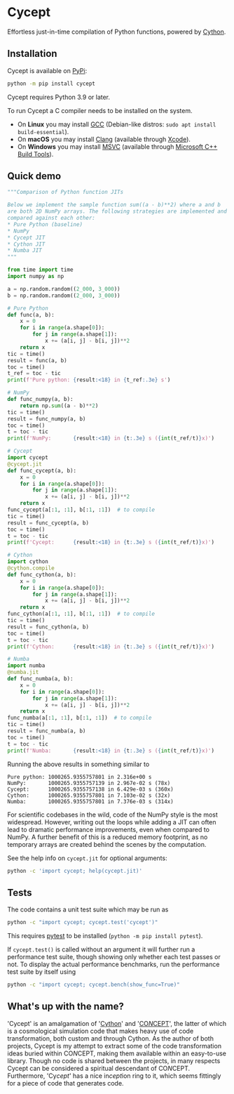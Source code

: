 # Cycept
Effortless just-in-time compilation of Python functions,
powered by [Cython](https://cython.org/).


## Installation
Cycept is available on [PyPi](https://pypi.org/project/cycept/):
```bash
python -m pip install cycept
```

Cycept requires Python 3.9 or later.

To run Cycept a C compiler needs to be installed on the system.

* On **Linux** you may install [GCC](https://gcc.gnu.org/)
  (Debian-like distros: `sudo apt install build-essential`).
* On **macOS** you may install [Clang](https://clang.llvm.org/)
  (available through [Xcode](https://developer.apple.com/xcode/)).
* On **Windows** you may install
  [MSVC](https://en.wikipedia.org/wiki/Microsoft_Visual_C%2B%2B)
  (available through
  [Microsoft C++ Build Tools](https://visualstudio.microsoft.com/visual-cpp-build-tools/)).


## Quick demo
```python
"""Comparison of Python function JITs

Below we implement the sample function sum((a - b)**2) where a and b
are both 2D NumPy arrays. The following strategies are implemented and
compared against each other:
* Pure Python (baseline)
* NumPy
* Cycept JIT
* Cython JIT
* Numba JIT
"""

from time import time
import numpy as np

a = np.random.random((2_000, 3_000))
b = np.random.random((2_000, 3_000))

# Pure Python
def func(a, b):
    x = 0
    for i in range(a.shape[0]):
        for j in range(a.shape[1]):
            x += (a[i, j] - b[i, j])**2
    return x
tic = time()
result = func(a, b)
toc = time()
t_ref = toc - tic
print(f'Pure python: {result:<18} in {t_ref:.3e} s')

# NumPy
def func_numpy(a, b):
    return np.sum((a - b)**2)
tic = time()
result = func_numpy(a, b)
toc = time()
t = toc - tic
print(f'NumPy:       {result:<18} in {t:.3e} s ({int(t_ref/t)}x)')

# Cycept
import cycept
@cycept.jit
def func_cycept(a, b):
    x = 0
    for i in range(a.shape[0]):
        for j in range(a.shape[1]):
            x += (a[i, j] - b[i, j])**2
    return x
func_cycept(a[:1, :1], b[:1, :1])  # to compile
tic = time()
result = func_cycept(a, b)
toc = time()
t = toc - tic
print(f'Cycept:      {result:<18} in {t:.3e} s ({int(t_ref/t)}x)')

# Cython
import cython
@cython.compile
def func_cython(a, b):
    x = 0
    for i in range(a.shape[0]):
        for j in range(a.shape[1]):
            x += (a[i, j] - b[i, j])**2
    return x
func_cython(a[:1, :1], b[:1, :1])  # to compile
tic = time()
result = func_cython(a, b)
toc = time()
t = toc - tic
print(f'Cython:      {result:<18} in {t:.3e} s ({int(t_ref/t)}x)')

# Numba
import numba
@numba.jit
def func_numba(a, b):
    x = 0
    for i in range(a.shape[0]):
        for j in range(a.shape[1]):
            x += (a[i, j] - b[i, j])**2
    return x
func_numba(a[:1, :1], b[:1, :1])  # to compile
tic = time()
result = func_numba(a, b)
toc = time()
t = toc - tic
print(f'Numba:       {result:<18} in {t:.3e} s ({int(t_ref/t)}x)')
```

Running the above results in something similar to
```
Pure python: 1000265.9355757801 in 2.316e+00 s
NumPy:       1000265.9355757139 in 2.967e-02 s (78x)
Cycept:      1000265.9355757138 in 6.429e-03 s (360x)
Cython:      1000265.9355757801 in 7.103e-02 s (32x)
Numba:       1000265.9355757801 in 7.376e-03 s (314x)
```
For scientific codebases in the wild, code of the NumPy style is the
most widespread. However, writing out the loops while adding a JIT can
often lead to dramatic performance improvements, even when compared
to NumPy. A further benefit of this is a reduced memory footprint,
as no temporary arrays are created behind the scenes by the computation.

See the help info on `cycept.jit` for optional arguments:
```bash
python -c 'import cycept; help(cycept.jit)'
```


## Tests
The code contains a unit test suite which may be run as
```bash
python -c "import cycept; cycept.test('cycept')"
```
This requires [pytest](https://docs.pytest.org/) to be installed
(`python -m pip install pytest`).

If `cycept.test()` is called without an argument it will further run a
performance test suite, though showing only whether each test passes or not.
To display the actual performance benchmarks, run the performance test suite
by itself using
```bash
python -c "import cycept; cycept.bench(show_func=True)"
```


## What's up with the name?
'Cycept' is an amalgamation of '[Cython](https://cython.org/)' and
'[CO*N*CEPT](https://github.com/jmd-dk/concept)', the latter of which is a
cosmological simulation code that makes heavy use of code transformation,
both custom and through Cython. As the author of both projects, Cycept is my
attempt to extract some of the code transformation ideas buried within
CO*N*CEPT, making them available within an easy-to-use library.
Though no code is shared between the projects, in many respects Cycept
can be considered a spiritual descendant of CO*N*CEPT.
Furthermore, 'Cy*cept*' has a nice in*cept*ion ring to it,
which seems fittingly for a piece of code that generates code.

